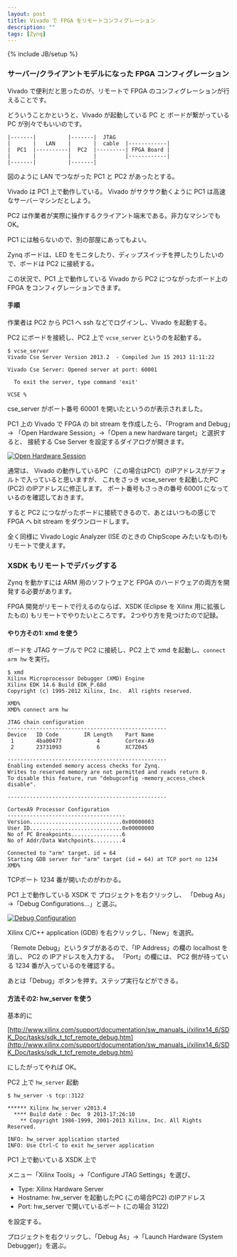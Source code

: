 ```yaml
---
layout: post
title: Vivado で FPGA をリモートコンフィグレーション
description: ""
tags: [Zynq]
---
```

{% include JB/setup %}

### サーバー/クライアントモデルになった FPGA コンフィグレーション

Vivado で便利だと思ったのが、リモートで FPGA のコンフィグレーションが行えることです。

どういうことかというと、Vivado が起動している PC と ボードが繋がっている PC
が別々でもいいのです。


    |-------|          |-------|  JTAG
    |       |   LAN    |       |  cable  |------------|
    |  PC1  |----------|  PC2  |---------| FPGA Board |
    |       |          |       |         |------------|
    |-------|          |-------|

図のように LAN でつながった PC1 と PC2 があったとする。

Vivado は PC1 上で動作している。
Vivado がサクサク動くように PC1 は高速なサーバーマシンだとしよう。

PC2 は作業者が実際に操作するクライアント端末である。非力なマシンでもOK。

PC1 には触らないので、別の部屋にあってもよい。

Zynq ボードは、LED をモニタしたり、ディップスイッチを押したりしたいので、ボードは PC2 に接続する。

この状況で、PC1 上で動作している Vivado から PC2 につながったボード上の
FPGA をコンフィグレーションできます。

#### 手順

作業者は PC2 から PC1 へ ssh などでログインし、Vivado を起動する。

PC2 にボードを接続し、PC2 上で `vcse_server` というのを起動する。

    $ vcse_server 
    Vivado Cse Server Version 2013.2  - Compiled Jun 15 2013 11:11:22
    
    Vivado Cse Server: Opened server at port: 60001
    
      To exit the server, type command 'exit'
    
    VCSE % 

cse_server がポート番号 60001 を開いたというのが表示されました。

PC1 上の Vivado で FPGA の bit stream を作成したら、「Program and Debug」→
「Open Hardware Session」→「Open a new hardware target」と選択すると、
接続する Cse Server を設定するダイアログが開きます。

[![Open Hardware Session](http://4.bp.blogspot.com/-WBzyz9irer8/Us9yhXv-9JI/AAAAAAAAHrk/Lhsz86gp_h0/s320/hardware_session.png)](http://4.bp.blogspot.com/-WBzyz9irer8/Us9yhXv-9JI/AAAAAAAAHrk/Lhsz86gp_h0/s1600/hardware_session.png)

通常は、 Vivado の動作しているPC （この場合はPC1）のIPアドレスがデフォルトで入っていると思いますが、
これをさっき vcse_server を起動したPC (PC2) のIPアドレスに修正します。
ポート番号もさっきの番号 60001 になっているのを確認しておきます。

すると PC2 につながったボードに接続できるので、あとはいつもの感じで
FPGA へ bit stream をダウンロードします。

全く同様に Vivado Logic Analyzer (ISE のときの ChipScope みたいなもの)もリモートで使えます。

### XSDK もリモートでデバッグする

Zynq を動かすには ARM 用のソフトウェアと FPGA のハードウェアの両方を開発する必要があります。

FPGA 開発がリモートで行えるのならば、XSDK (Eclipse を Xilinx 用に拡張したもの)
もリモートでやりたいところです。
2つやり方を見つけたので記録。

#### やり方その1: xmd を使う

ボードを JTAG ケーブルで PC2 に接続し、PC2 上で xmd を起動し、`connect arm hw` を実行。

    $ xmd 
    Xilinx Microprocessor Debugger (XMD) Engine
    Xilinx EDK 14.6 Build EDK_P.68d
    Copyright (c) 1995-2012 Xilinx, Inc.  All rights reserved.
    
    XMD% 
    XMD% connect arm hw
    
    JTAG chain configuration
    --------------------------------------------------
    Device   ID Code        IR Length    Part Name
     1       4ba00477           4        Cortex-A9
     2       23731093           6        XC7Z045
    
    --------------------------------------------------
    Enabling extended memory access checks for Zynq.
    Writes to reserved memory are not permitted and reads return 0.
    To disable this feature, run "debugconfig -memory_access_check disable".
    
    --------------------------------------------------
    
    CortexA9 Processor Configuration
    -------------------------------------
    Version.............................0x00000003
    User ID.............................0x00000000
    No of PC Breakpoints................6
    No of Addr/Data Watchpoints.........4
    
    Connected to "arm" target. id = 64
    Starting GDB server for "arm" target (id = 64) at TCP port no 1234
    XMD% 

TCPポート 1234 番が開いたのがわかる。

PC1 上で動作している XSDK で プロジェクトを右クリックし、
「Debug As」→「Debug Configurations...」と選ぶ。

[![Debug Configuration](http://2.bp.blogspot.com/-4D5fw2VGva8/Us-cQbDXU9I/AAAAAAAAHs8/CxPcp8ZEnUY/s320/debug_config.png)](http://2.bp.blogspot.com/-4D5fw2VGva8/Us-cQbDXU9I/AAAAAAAAHs8/CxPcp8ZEnUY/s1600/debug_config.png)

Xilinx C/C++ application (GDB) を右クリックし、「New」を選択。

「Remote Debug」というタブがあるので、「IP Address」の欄の localhost を消し、
PC2 の IPアドレスを入力する。
「Port」の欄には、 PC2 側が待っている 1234 番が入っているのを確認する。

あとは「Debug」ボタンを押す。ステップ実行などができる。

#### 方法その2: hw_server を使う

基本的に

[http://www.xilinx.com/support/documentation/sw_manuals_j/xilinx14_6/SDK_Doc/tasks/sdk_t_tcf_remote_debug.htm](http://www.xilinx.com/support/documentation/sw_manuals_j/xilinx14_6/SDK_Doc/tasks/sdk_t_tcf_remote_debug.htm)

にしたがってやれば OK。

PC2 上で `hw_server` 起動

    $ hw_server -s tcp::3122
    
    ****** Xilinx hw_server v2013.4
      **** Build date : Dec  9 2013-17:26:10
        ** Copyright 1986-1999, 2001-2013 Xilinx, Inc. All Rights Reserved.
    
    INFO: hw_server application started
    INFO: Use Ctrl-C to exit hw_server application

PC1 上で動いている XSDK 上で

メニュー「Xilinx Tools」→「Configure JTAG Settings」を選び、

  - Type: Xilinx Hardware Server
  - Hostname: hw_server を起動したPC (この場合PC2) のIPアドレス
  - Port: hw_server で開いているポート (この場合 3122)

を設定する。

プロジェクトを右クリックし、「Debug As」→「Launch Hardware (System Debugger)」を選ぶ。
